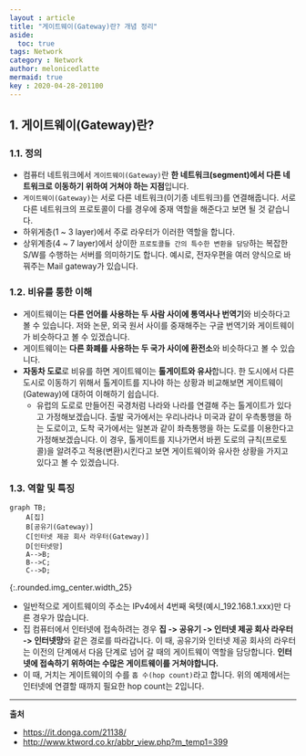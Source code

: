 ```yaml
---
layout : article
title: "게이트웨이(Gateway)란? 개념 정리"
aside:
  toc: true
tags: Network
category : Network
author: melonicedlatte  
mermaid: true
key : 2020-04-28-201100
---     
```


## 1. 게이트웨이(Gateway)란?

### 1.1. 정의

- 컴퓨터 네트워크에서 `게이트웨이(Gateway)`란 **한 네트워크(segment)에서 다른 네트워크로 이동하기 위하여 거쳐야 하는 지점**입니다.
- `게이트웨이(Gateway)`는 서로 다른 네트워크(이기종 네트워크)를 연결해줍니다. 서로 다른 네트워크의 프로토콜이 다를 경우에 중재 역할을 해준다고 보면 될 것 같습니다.
- 하위게층(1 ~ 3 layer)에서 주로 라우터가 이러한 역할을 합니다. 
- 상위계층(4 ~ 7 layer)에서 상이한 `프로토콜들 간의 특수한 변환을 담당`하는 복잡한 S/W를 수행하는 서버를 의미하기도 합니다. 예시로, 전자우편을 여러 양식으로 바꿔주는 Mail gateway가 있습니다. 

### 1.2. 비유를 통한 이해 
- 게이트웨이는 **다른 언어를 사용하는 두 사람 사이에 통역사나 번역기**와 비슷하다고 볼 수 있습니다. 저와 논문, 외국 원서 사이를 중재해주는 구글 번역기와 게이트웨이가 비슷하다고 볼 수 있겠습니다.
- 게이트웨이는 **다른 화폐를 사용하는 두 국가 사이에 환전소**와 비슷하다고 볼 수 있습니다. 
- **자동차 도로**로 비유를 하면 게이트웨이는 **톨게이트와 유사**합니다. 한 도시에서 다른 도시로 이동하기 위해서 톨게이트를 지나야 하는 상황과 비교해보면 게이트웨이(Gateway)에 대하여 이해하기 쉽습니다. 
  - 유럽의 도로로 만들어진 국경처럼 나라와 나라를 연결해 주는 톨게이트가 있다고 가정해보겠습니다. 출발 국가에서는 우리나라나 미국과 같이 우측통행을 하는 도로이고, 도착 국가에서는 일본과 같이 좌측통행을 하는 도로를 이용한다고 가정해보겠습니다. 이 경우, 톨게이트를 지나가면서 바뀐 도로의 규칙(프로토콜)을 알려주고 적용(변환)시킨다고 보면 게이트웨이와 유사한 상황을 가지고 있다고 볼 수 있겠습니다. 

### 1.3. 역할 및 특징

```mermaid
graph TB;
    A[집]
    B[공유기(Gateway)]
    C[인터넷 제공 회사 라우터(Gateway)]
    D[인터넷망]
    A-->B;
    B-->C;
    C-->D;
```
{:.rounded.img_center.width_25}

- 일반적으로 게이트웨이의 주소는 IPv4에서 4번째 옥텟(예시_192.168.1.xxx)만 다른 경우가 많습니다.
- 집 컴퓨터에서 인터넷에 접속하려는 경우 **집 -> 공유기 -> 인터넷 제공 회사 라우터 -> 인터넷망**와 같은 경로를 따라갑니다. 이 때, 공유기와 인터넷 제공 회사의 라우터는 이전의 단계에서 다음 단계로 넘어 갈 때의 게이트웨이 역할을 담당합니다. **인터넷에 접속하기 위하여는 수많은 게이트웨이를 거쳐야합니다.**
- 이 때, 거치는 게이트웨이의 수를 `홉 수(hop count)`라고 합니다. 위의 예제에서는 인터넷에 연결할 때까지 필요한 hop count는 2입니다. 

---

**출처**

- https://it.donga.com/21138/
- http://www.ktword.co.kr/abbr_view.php?m_temp1=399
